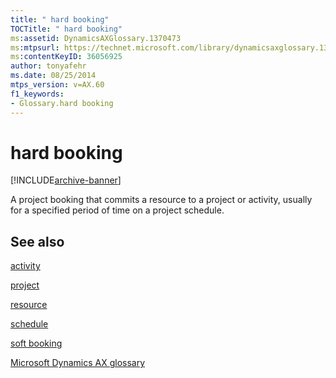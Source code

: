 ```yaml
---
title: " hard booking"
TOCTitle: " hard booking"
ms:assetid: DynamicsAXGlossary.1370473
ms:mtpsurl: https://technet.microsoft.com/library/dynamicsaxglossary.1370473(v=AX.60)
ms:contentKeyID: 36056925
author: tonyafehr
ms.date: 08/25/2014
mtps_version: v=AX.60
f1_keywords:
- Glossary.hard booking
---
```


# hard booking


[!INCLUDE[archive-banner](includes/archive-banner.md)]

A project booking that commits a resource to a project or activity, usually for a specified period of time on a project schedule.

## See also

[activity](activity.md)

[project](project.md)

[resource](resource.md)

[schedule](schedule.md)

[soft booking](soft-booking.md)

[Microsoft Dynamics AX glossary](glossary/microsoft-dynamics-ax-glossary.md)

  


